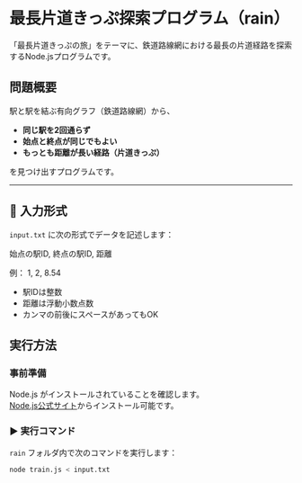 # 最長片道きっぷ探索プログラム（rain）

「最長片道きっぷの旅」をテーマに、鉄道路線網における最長の片道経路を探索するNode.jsプログラムです。

##  問題概要

駅と駅を結ぶ有向グラフ（鉄道路線網）から、
- **同じ駅を2回通らず**
- **始点と終点が同じでもよい**
- **もっとも距離が長い経路（片道きっぷ）**

を見つけ出すプログラムです。

---
## 🧪 入力形式

`input.txt` に次の形式でデータを記述します：

始点の駅ID, 終点の駅ID, 距離

例：
1, 2, 8.54


- 駅IDは整数
- 距離は浮動小数点数
- カンマの前後にスペースがあってもOK

##  実行方法

###  事前準備

Node.js がインストールされていることを確認します。  
[Node.js公式サイト](https://nodejs.org/ja)からインストール可能です。

### ▶️ 実行コマンド

`rain` フォルダ内で次のコマンドを実行します：

```bash
node train.js < input.txt


